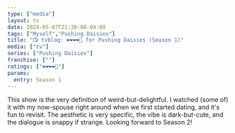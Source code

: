 ```yaml
---
type: ["media"]
layout: tv
date: 2024-05-07T21:30:08-04:00
tags: ["Myself","Pushing Daisies"]
title: "📺 tvblog: ❤️❤️❤️❤️🖤 for Pushing Daisies (Season 1)"
media: ["tv"]
series: ["Pushing Daisies"]
franchise: [""]
ratings: ["❤️❤️❤️❤️🖤"]
params:
  entry: Season 1
---
```

This show is the very definition of weird-but-delightful. I watched (some of) it with my now-spouse right around when we first started dating, and it's fun to revisit. The aesthetic is very specific, the vibe is dark-but-cute, and the dialogue is snappy if strange. Looking forward to Season 2!
